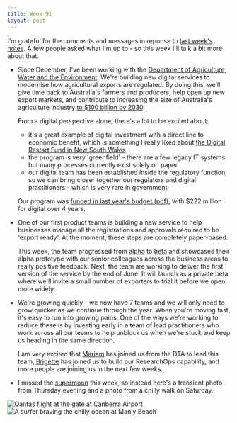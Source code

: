 ```yaml
---
title: Week 91
layout: post
---
```


I'm grateful for the comments and messages in reponse to [last week's notes][last-week]. A few people asked what I'm up to - so this week I'll talk a bit more about that.

* Since December, I've been working with the [Department of Agriculture, Water and the Environment][dawe]. We're building new digital services to modernise how agricultural exports are regulated. By doing this, we'll give time back to Australia's farmers and producers, help open up new export markets, and contribute to increasing the size of Australia's agriculture industry [to $100 billion by 2030][ag-2030].

  From a digital perspective alone, there's a lot to be excited about:

  * it's a great example of digital investment with a direct line to economic benefit, which is something I really liked about [the Digital Restart Fund in New South Wales][drf]
  * the program is very 'greenfield' - there are a few legacy IT systems but many processes currently exist solely on paper
  * our digital team has been established inside the regulatory function, so we can bring closer together our regulators and digital practitioners - which is very rare in government

  Our program was [funded in last year's budget (pdf)][budget], with $222 million for digital over 4 years.

* One of our first product teams is building a new service to help businesses manage all the registrations and approvals required to be 'export ready'. At the moment, these steps are completely paper-based.

  This week, the team progressed from [alpha][alpha] to [beta][beta] and showcased their alpha prototype with our senior colleagues across the business areas to really positive feedback. Next, the team are working to deliver the first version of the service by the end of June. It will launch as a private beta where we'll invite a small number of exporters to trial it before we open more widely.

* We're growing quickly - we now have 7 teams and we will only need to grow quicker as we continue through the year. When you're moving fast, it's easy to run into growing pains. One of the ways we're working to reduce these is by investing early in a team of lead practitioners who work across all our teams to help unblock us when we're stuck and keep us heading in the same direction.

  I am very excited that [Mariam][mariam] has joined us from the DTA to lead this team, [Brigette][brigette] has joined us to build our ResearchOps capability, and more people are joining us in the next few weeks.

* I missed the [supermoon][supermoon] this week, so instead here's a transient photo from Thursday evening and a photo from a chilly walk on Saturday.

<img src="https://photo.jordanh.net/_data/i/upload/2021/05/29/20210529174057-95e0302b-me.jpg" style="max-height: 30rem;" alt="Qantas flight at the gate at Canberra Airport">

<img src="https://photo.jordanh.net/_data/i/upload/2021/05/29/20210529173920-3ec7aae1-me.jpg" style="max-height: 30rem;" alt="A surfer braving the chilly ocean at Manly Beach">


[last-week]: {{site.url}}/posts/week-ninety/
[dawe]: https://www.awe.gov.au/
[ag-2030]: https://www.agriculture.gov.au/ag-farm-food/ag2030
[drf]: https://www.itnews.com.au/news/nsw-govt-pours-16-billion-into-digital-549406
[budget]: https://www.awe.gov.au/sites/default/files/2020-10/budget_2020-21_busting-congestion-for-agricultural-exporters.pdf
[alpha]: https://www.dta.gov.au/help-and-advice/build-and-improve-services/service-design-and-delivery-process/alpha-stage-testing-hypotheses
[beta]: https://www.dta.gov.au/help-and-advice/build-and-improve-services/service-design-and-delivery-process/beta-stage-building-and-testing-service
[mariam]: https://www.linkedin.com/in/mariam-ibraheim-305a39109/
[brigette]: https://twitter.com/brigettemetzler
[supermoon]: https://www.abc.net.au/news/2021-05-26/photos-videos-super-blood-moon-lunar-eclipse-australia/100168486

